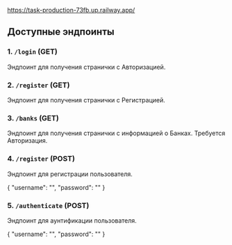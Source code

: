 https://task-production-73fb.up.railway.app/

## Доступные эндпоинты

### 1. `/login` (GET)

Эндпоинт для получения странички с Авторизацией.


### 2. `/register` (GET)

Эндпоинт для получения странички с Регистрацией.


### 3. `/banks` (GET)

Эндпоинт для получения странички с информацией о Банках. Требуется Авторизация.


### 4. `/register` (POST)

Эндпоинт для регистрации пользователя.

{
    "username": "",
    "password": ""
}


### 5. `/authenticate` (POST)

Эндпоинт для аунтификации пользователя.

{
    "username": "",
    "password": ""
}
